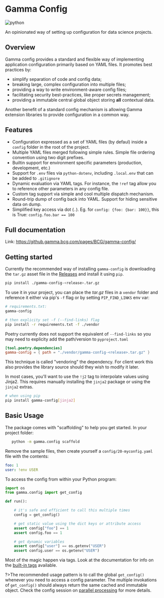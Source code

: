 # Gamma Config

![python](https://img.shields.io/badge/python-3.7%2B-blue)

An opinionated way of setting up configuration for data science projects.

## Overview

Gamma config provides a standard and flexible way of implementing application
configuration primarily based on YAML files. It promotes best practices by:

-   simplify separation of code and config data;
-   breaking large, complex configuration into multiple files;
-   providing a way to write environment-aware config files;
-   facilitating security best-practices, like proper secrets management;
-   providing a immutable central global object storing **all** contextual data.

Another benefit of a standard config mechanism is allowing Gamma extension
libraries to provide configuration in a common way.

## Features

-   Configuration expressed as a set of YAML files (by defaul) inside a
    `config` folder in the root of the project.
-   Multiple YAML files merged following simple rules. Simple file ordering convention
    using two digit prefixes.
-   Builtin support for environment specific parameters (production, development, etc.)
-   Support for `.env` files via `python-dotenv`, including `.local.env` that
    can be added to `.gitignore`
-   Dynamic evaluation via YAML tags. For instance, the `!ref` tag allow you to
    reference other parameters in any config file.
-   Custom tag support via simple and cool multiple dispatch mechanism.
-   Round-trip dump of config back into YAML. Support for hiding sensitive data
    on dump.
-   Simplified key access via dot (`.`). Eg. for `config: {foo: {bar: 100}}`,
    this is True: `config.foo.bar == 100`

## Full documentation

Link: https://github.gamma.bcg.com/pages/BCG/gamma-config/

## Getting started

Currently the recommended way of installing `gamma-config` is downloading the `tar.gz`
asset file in the [Releases](https://github.gamma.bcg.com/BCG/gamma-config/releases)
and install it using `pip`.

```bash
pip install ./gamma-config-<release>.tar.gz
```

To use it in your project, you can place the _tar.gz_ files in a `vendor` folder and
reference it either via pip's `-f` flag or by setting `PIP_FIND_LINKS` env var:

```bash
# requirements.txt:
gamma-config

# then explicity set -f (--find-links) flag
pip install -r requirements.txt -f ./vendor
```

Poetry currently does not support the equivalent of `--find-links` so you may need to
explicity add the path/version to `pyproject.toml`

```toml
[tool.poetry.dependencies]
gamma-config = { path = "./vendor/gamma-config-<release>.tar.gz" }
```

This technique is called "vendoring" the dependency. For client work this also
provides the library source should they wish to modify it later.

In most cases, you'll want to use the `!j2` tag to interpolate values using Jinja2.
This requires manually installing the `jinja2` package or using the `jinja2` extras.

```bash
# when using pip
pip install gamma-config[jinja2]
```

## Basic Usage

The package comes with "scaffolding" to help you get started. In your project folder:

```bash
   python -m gamma.config scaffold
```

Remove the sample files, then create yourself a `config/20-myconfig.yaml` file
with the contents:

```yaml
foo: 1
user: !env USER
```

To access the config from within your Python program:

```python
import os
from gamma.config import get_config

def run():

    # it's safe and efficient to call this multiple times
    config = get_config()

    # get static value using the dict keys or attribute access
    assert config["foo"] == 1
    assert config.foo == 1

    # get dynamic variables
    assert config["user"] == os.getenv("USER")
    assert config.user == os.getenv("USER")
```

Most of the magic happen via tags. Look at the documentation for info on the [built-in tags](tags) available.

?>The recommended usage pattern is to call the global `get_config()` whenever you need
to access a config parameter. The multiple invokations of `get_config()` should always
return the same cached and immutable object. Check the config session on
[parallel processing](parallel) for more details.
